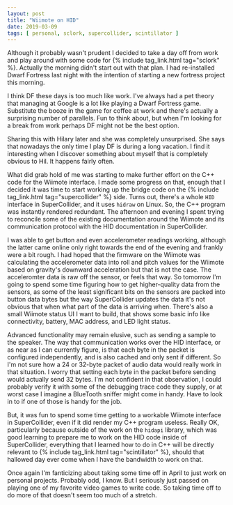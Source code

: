 ```yaml
---
layout: post
title: "Wiimote on HID"
date: 2019-03-09
tags: [ personal, sclork, supercollider, scintillator ]
---
```


Although it probably wasn't prudent I decided to take a day off from work and
play around with some code for {% include tag_link.html tag="sclork" %}.
Actually the morning didn't start out with that plan. I had re-installed
Dwarf Fortress last night with the intention of starting a new fortress
project this morning.

I think DF these days is too much like work. I've always had a pet theory that
managing at Google is a lot like playing a Dwarf Fortress game. Substitute the
booze in the game for coffee at work and there's actually a surprising number
of parallels. Fun to think about, but when I'm looking for a break from work
perhaps DF might not be the best option.

Sharing this with Hilary later and she was completely unsurprised. She says
that nowadays the only time I play DF is during a long vacation. I find it
interesting when I discover something about myself that is completely obvious
to Hil. It happens fairly often.

What did grab hold of me was starting to make further effort on the C++ code
for the Wiimote interface. I made some progress on that, enough that I decided
it was time to start working up the bridge code on the
{% include tag_link.html tag="supercollider" %} side. Turns out, there's a whole
```HID``` interface in SuperCollider, and it uses ```hidraw``` on Linux. So,
the C++ program was instantly rendered redundant. The afternoon and evening
I spent trying to reconcile some of the existing documentation around the
Wiimote and its communication protocol with the HID documentation in
SuperCollider.

I was able to get button and even accelerometer readings working, although the
latter came online only right towards the end of the evening and frankly were
a bit rough. I had hoped that the firmware on the Wiimote was calculating
the accelerometer data into roll and pitch values for the Wiimote based on
gravity's downward acceleration but that is not the case. The acceleromter data
is raw off the sensor, or feels that way. So tomorrow I'm going to spend some
time figuring how to get higher-quality data from the sensors, as some of the
least significant bits on the sensors are packed into button data bytes but
the way SuperCollider updates the data it's not obvious that when what part
of the data is arriving when. There's also a small Wiimote status UI I want
to build, that shows some basic info like connectivity, battery, MAC address,
and LED light status.

Advanced functionality may remain elusive, such as sending a sample to the
speaker. The way that communication works over the HID interface, or as near
as I can currently figure, is that each byte in the packet is configured
independently, and is also cached and only sent if different. So I'm not
sure how a 24 or 32-byte packet of audio data would really work in that
situation. I worry that setting each byte in the packet before sending would
actually send 32 bytes. I'm not confident in that observation, I could probably
verify it with some of the debugging trace code they supply, or at worst
case I imagine a BlueTooth sniffer might come in handy. Have to look in to if
one of those is handy for the job.

But, it was fun to spend some time getting to a workable Wiimote interface in
SuperCollider, even if it did render my C++ program useless. Really OK,
particularly because outside of the work on the ```hidapi``` library, which
was good learning to prepare me to work on the HID code inside of
SuperCollider, everything that I learned how to do in C++ will be directly
relevant to {% include tag_link.html tag="scintillator" %}, should that
hallowed day ever come when I have the bandwidth to work on that.

Once again I'm fanticizing about taking some time off in April to just work
on personal projects. Probably odd, I know. But I seriously just passed on
playing one of my favorite video games to write code. So taking time off
to do more of that doesn't seem too much of a stretch.

